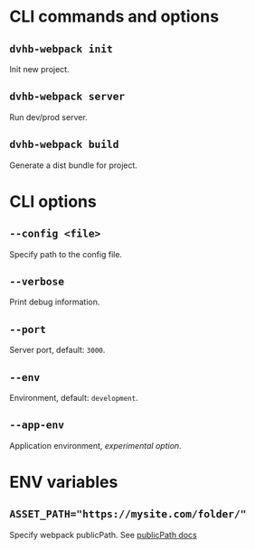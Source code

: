 # CLI commands and options

## `dvhb-webpack init`
Init new project.

## `dvhb-webpack server`
Run dev/prod server.

## `dvhb-webpack build`
Generate a dist bundle for project.

# CLI options

## `--config <file>`
Specify path to the config file.

## `--verbose`
Print debug information.

## `--port`
Server port, default: `3000`.

## `--env`
Environment, default: `development`.

## `--app-env`
Application environment, _experimental option_.

# ENV variables

## `ASSET_PATH="https://mysite.com/folder/"`
Specify webpack publicPath. See [ publicPath docs](https://webpack.js.org/guides/public-path/)
